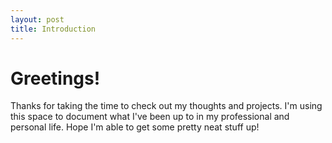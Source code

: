 ```yaml
---
layout: post
title: Introduction
---
```


# **Greetings!**

Thanks for taking the time to check out my thoughts and projects. I'm using this space to document what I've been up to in my professional and personal life. Hope I'm able to get some pretty neat stuff up!
